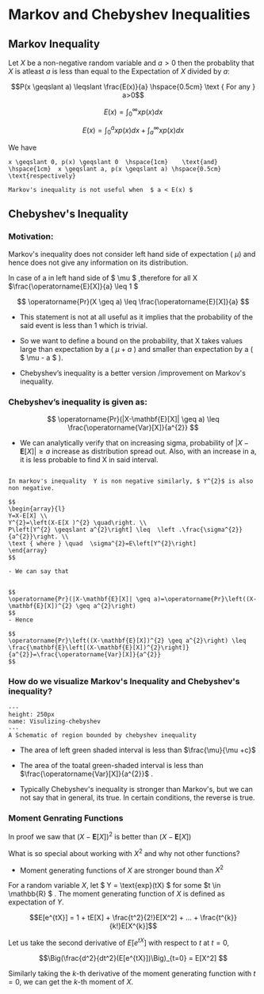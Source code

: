 # Markov and Chebyshev Inequalities

## Markov Inequality

Let $X$ be a non-negative random variable and $a>0$ then the probablity that $X$ is atleast $a$ is less than equal to the Expectation of $X$ divided by $a$:

$$P(x \geqslant a) \leqslant \frac{E(x)}{a} \hspace{0.5cm} \text { For any } a>0$$



$$ E(x)=\int_{0}^{\infty} x p(x) d x$$


$$ E(x)=\int_{0}^{a} x p(x) d x+\int_{a}^{\infty} x p(x) d x $$

We have
```{math}
x \geqslant 0, p(x) \geqslant 0  \hspace{1cm}    \text{and} \hspace{1cm}  x \geqslant a, p(x \geqslant a) \hspace{0.5cm} \text{respectively}
```

```{tip}
Markov's inequality is not useful when  $ a < E(x) $
```

## Chebyshev's Inequality

### Motivation:
Markov's inequality does not consider left hand side of expectation ( $\mu$)  and hence does not give any information on its distribution.


In case of a in left hand side of  $ \mu $ ,therefore for all X  $\frac{\operatorname{E}[X]}{a} \leq 1 $


$$
\operatorname{Pr}(X \geq a) \leq \frac{\operatorname{E}[X]}{a}
$$

- This statement is not at all useful as it implies that the probability of the said event is less than 1 which is trivial.

- So we want to define a bound on the probability, that X takes values large than expectation by a ( $\mu + a$ ) and smaller than expectation by a ( $ \mu - a $ ).

- Chebyshev’s inequality is a better version /improvement on Markov's inequality.

### Chebyshev’s inequality is given as:


$$
\operatorname{Pr}(|X-\mathbf{E}[X]| \geq a) \leq \frac{\operatorname{Var}[X]}{a^{2}}
$$
- We can analytically verify that on increasing sigma, probability of $|X-\mathbf{E}[X]| \geq a$ increase as distribution spread out. Also, with an increase in a, it is less probable to find X in said interval.

````{prf:proof}

In markov's inequality  Y is non negative similarly, $ Y^{2}$ is also non negative.

$$
\begin{array}{l}
Y=X-E[X] \\
Y^{2}=\left(X-E[X )^{2} \quad\right. \\
P\left[Y^{2} \geqslant a^{2}\right] \leq  \left .\frac{\sigma^{2}}{a^{2}}\right. \\
\text { where } \quad  \sigma^{2}=E\left[Y^{2}\right]
\end{array}
$$

- We can say that


$$
\operatorname{Pr}(|X-\mathbf{E}[X]| \geq a)=\operatorname{Pr}\left((X-\mathbf{E}[X])^{2} \geq a^{2}\right)
$$
- Hence

$$
\operatorname{Pr}\left((X-\mathbf{E}[X])^{2} \geq a^{2}\right) \leq \frac{\mathbf{E}\left[(X-\mathbf{E}[X])^{2}\right]}{a^{2}}=\frac{\operatorname{Var}[X]}{a^{2}}
$$

````

### How do we visualize Markov's Inequality and Chebyshev's inequality?

```{figure} ../assets/2022_01_14_markov_chebyshev/VIsualizing_chebyshev's.png
---
height: 250px
name: Visulizing-chebyshev
---
A Schematic of region bounded by chebyshev inequality
```

- The area of left green shaded interval is less than $\frac{\mu}{\mu +c}$

- The area of the toatal green-shaded interval is less than $\frac{\operatorname{Var}[X]}{a^{2}}$ .

- Typically Chebyshev's inequality is stronger than Markov's, but we can not say that in general, its true. In certain conditions, the reverse is true.


### Moment Genrating Functions
In proof we saw that $(X-\mathbf{E}[X])^{2}$  is  better than $(X-\mathbf{E}[X])$

What is so special about working with $X^{2}$ and why not other functions?

- Moment generating functions of $X$ are stronger bound than $X^{2}$

<!-- ```{math}
\begin{array}{c}
Y=\exp (t x) \quad \text { for some } t \in \text { real nos. } \\
\\
\text{MGF with kth term }\\

E\left[e^{t x}\right]=1+t E[x]+\frac{t^{2}}{2 !} E\left[x^{2}\right]+\cdots \\
\frac{t^{k}}{k !}\left[x^{k}\right]+\cdots
\end{array}

``` -->

For a random variable $X$, let $ Y = \text{exp}(tX) $ for some $t \in \mathbb{R} $ . The moment generating function of $X$ is defined as expectation of $Y$.

$$E[e^{tX}] = 1 + tE[X] + \frac{t^2}{2!}E[X^2] + ... + \frac{t^{k}}{k!}E[X^{k}]$$

Let us take the second derivative of $E[e^{tX}]$ with respect to $t$ at $t=0$,

$$\Big(\frac{d^2}{dt^2}(E[e^{tX}])\Big)_{t=0} = E[X^2] $$

Similarly taking the $k$-th derivative of the moment generating function with $t=0$, we can get the $k$-th moment of $X$.
